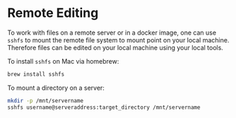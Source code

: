 # Remote Editing

To work with files on a remote server or in a docker image, one can
use `sshfs` to mount the remote file system to mount point on your
local machine.  Therefore files can be edited on your local machine
using your local tools.

To install `sshfs` on Mac via homebrew:
```bash
brew install sshfs
```

To mount a directory on a server:
```bash
mkdir -p /mnt/servername
sshfs username@serveraddress:target_directory /mnt/servername
```
